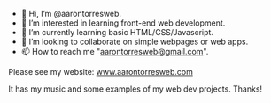 - 👋 Hi, I’m @aarontorresweb.
- 👀 I’m interested in learning front-end web development.
- 🌱 I’m currently learning basic HTML/CSS/Javascript.
- 💞️ I’m looking to collaborate on simple webpages or web apps.
- 📫 How to reach me "aarontorresweb@gmail.com".

Please see my website: www.aarontorresweb.com

It has my music and some examples of my web dev projects. Thanks!
